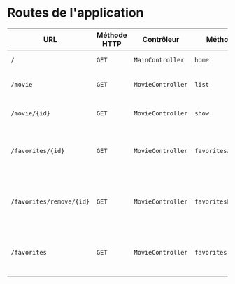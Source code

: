 # Routes de l'application

| URL | Méthode HTTP | Contrôleur       | Méthode | Titre HTML           | Commentaire    |
| --- | ------------ | ---------------- | ------- | -------------------- | -------------- |
| `/` | `GET`        | `MainController` | `home`  | Bienvenue sur O'flix | Page d'accueil |
| `/movie` | `GET`        | `MovieController` | `list`  | Liste des films disponibles | liste de tous le films |
| `/movie/{id}` | `GET`        | `MovieController` | `show`  | Détail du movie | détail du film dont l'id est fourni en url |
| `/favorites/{id}` | `GET`        | `MovieController` | `favoritesAdd`  | - | ajoute le film en session et redirige vers la page /favorites |
| `/favorites/remove/{id}` | `GET`        | `MovieController` | `favoritesRemove`  | - | supprime le film en session et redirige vers la page /favorites |
| `/favorites` | `GET`        | `MovieController` | `favorites`  | Mes films favoris | Liste des films favoris sélectionnés par l'utilisateur |
